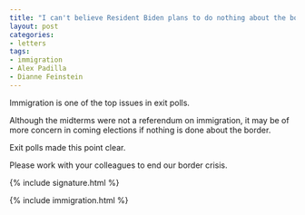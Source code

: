 ```yaml
---
title: "I can't believe Resident Biden plans to do nothing about the border"
layout: post
categories:
- letters
tags:
- immigration
- Alex Padilla
- Dianne Feinstein
---
```


Immigration is one of the top issues in exit polls.

Although the midterms were not a referendum on immigration, it may be of more concern in coming elections if nothing is done about the border.

Exit polls made this point clear.

Please work with your colleagues to end our border crisis.

{% include signature.html %}

{% include immigration.html %}
